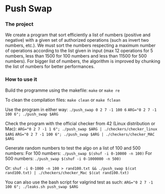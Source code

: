 # Push Swap

### The project
We create a program that sort efficiently a list of numbers (positive and negative) with a given set of authorized operations (such as invert two numbers, etc.). We must sort the numbers respecting a maximum number of operations according to the list given in input (max 12 operations for 5 numbers, less than 1500 for 100 numbers and less than 11500 for 500 numbers). For bigger list of numbers, the algorithm is improved by chunking the list of numbers for better performances.

### How to use it
Build the programme using the makefile:
  `make` or `make re`

  To clean the compilation files: `make clean` or `make fclean`

  Use the program in either way:
  `./push_swap 0 2 7 -1 100 6`
  `ARG="0 2 7 -1 100 6"; ./push_swap $ARG`

   Check the program with the official checker from 42 (Linux distribution or Mac):
  `ARG="0 2 7 -1 1 6"; ./push_swap $ARG | ./checkers/checker_linux $ARG`
    `ARG="0 2 7 -1 100 6"; ./push_swap $ARG | ./checkers/checker_MAC $ARG`

  Generate random numbers to test the algo on a list of 100 and 500 numbers:
  For 100 numbers: `./push_swap $(shuf -i 0-10000 -n 100)`
  For 500 numbers: `./push_swap $(shuf -i 0-1000000 -n 500)`

  Or: `shuf -i 0-1000 -n 100 > rand100.txt && ./push_swap $(cat rand100.txt) | ./checkers/checker_Mac $(cat rand100.txt)`

  You can also use the bash script for valgrind test as such:
  `ARG="0 2 7 -1 100 6"; ./leaks.sh push_swap $ARG`
